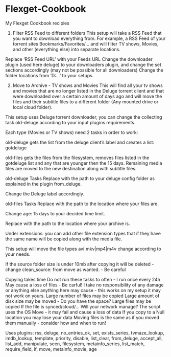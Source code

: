 # Flexget-Cookbook
My Flexget Cookbook recipies


1) Filter RSS Feed to different folders
This setup will take a RSS Feed that you want to download everything from. For example, a RSS Feed of your torrent sites Bookmarks/Favorites/… and will filter TV shows, Movies, and other (everything else) into separate locations.

Replace ‘RSS Feed URL’ with your Feeds URL
Change the downloader plugin (used here deluge) to your downloaders plugin, and change the set sections accordingly (may not be possible for all downloaders)
Change the folder locations from ‘D:…’ to your setups.

2) Move to Archive - TV shows and Movies
This will find all your tv shows and movies that are no longer listed in the Deluge torrent client and that were downloaded over a certain amount of days ago and will move the files and their subtitle files to a different folder (Any mounted drive or local cloud folder).

This setup uses Deluge torrent downloader, you can change the collecting task old-deluge according to your input plugins requirements.

Each type (Movies or TV shows) need 2 tasks in order to work:

old-deluge gets the list from the deluge client’s label and creates a list: gotdeluge

old-files gets the files from the filesystem, removes files listed in the gotdeluge list and any that are younger then the 15 days. Remaining media files are moved to the new destination along with subtitle files.

old-deluge Tasks
Replace <deluge config path> with the path to your deluge config folder as explained in the plugin from_deluge.

Change the Deluge label accordingly.

old-files Tasks
Replace <download path> with the path to the location where your files are.

Change age: 15 days to your decided time limit.

Replace <archive path> with the path to the location where your archive is.

Under extensions: you can add other file extension types that if they have the same name will be copied along with the media file.

This setup will move the file types avi|mkv|mp4|m4v change according to your needs.

If the source folder size is under 10mb after copying it will be deleted - change clean_source: from move as wanted. - Be careful

Copying takes time
Do not run these tasks to often - I run once every 24h
May cause a loss of files - Be carful!
I take no responsibility of any damage or anything else anything here may cause - this works on my setup it may not work on yours.
Large number of files may be copied
Large amount of disk size may be moved - Do you have the space?
Large files may be copied
If the file is synced/cloud/… Will your network manage?
The script uses the OS Move - it may fail and cause a loss of data
If you copy to a Null location you may lose your data
Moving files is the same as if you moved them manually - consider how and when to run!


Uses plugins: rss, deluge, no_entries_ok, set, exists_series, tvmaze_lookup, imdb_lookup, template, priority, disable, list_clear, from_deluge, accept_all, list_add, manipulate, seen, filesystem, metainfo_series, list_match, require_field, if, move, metainfo_movie, age
